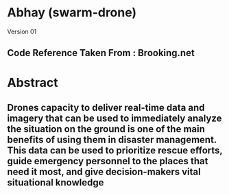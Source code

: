 # Abhay (swarm-drone)
Version 01

<h2>Code Reference Taken From : Brooking.net </h2>

<h1>
  Abstract
</h1>

<h2>
Drones capacity to deliver real-time data and imagery that can be used to immediately analyze the situation on the ground is one of the main benefits of using them in disaster management. This data can be used to prioritize rescue efforts, guide emergency personnel to the places that need it most, and give decision-makers vital situational knowledge
</h2>
